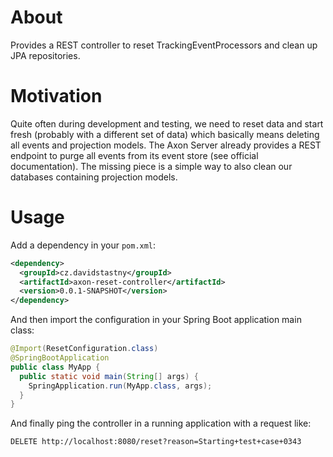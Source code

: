# About
Provides a REST controller to reset TrackingEventProcessors and clean up JPA repositories.

# Motivation

Quite often during development and testing, we need to reset data and start fresh (probably with a different set of data) which basically means
deleting all events and projection models. The Axon Server already provides a REST endpoint to purge all events from its event store (see official
documentation). The missing piece is a simple way to also clean our databases containing projection models.

# Usage

Add a dependency in your `pom.xml`:

```xml
<dependency>
  <groupId>cz.davidstastny</groupId>
  <artifactId>axon-reset-controller</artifactId>
  <version>0.0.1-SNAPSHOT</version>
</dependency>
```

And then import the configuration in your Spring Boot application main class:

```java
@Import(ResetConfiguration.class)
@SpringBootApplication
public class MyApp {
  public static void main(String[] args) {
    SpringApplication.run(MyApp.class, args);
  }
}
```

And finally ping the controller in a running application with a request like:

```
DELETE http://localhost:8080/reset?reason=Starting+test+case+0343
```
